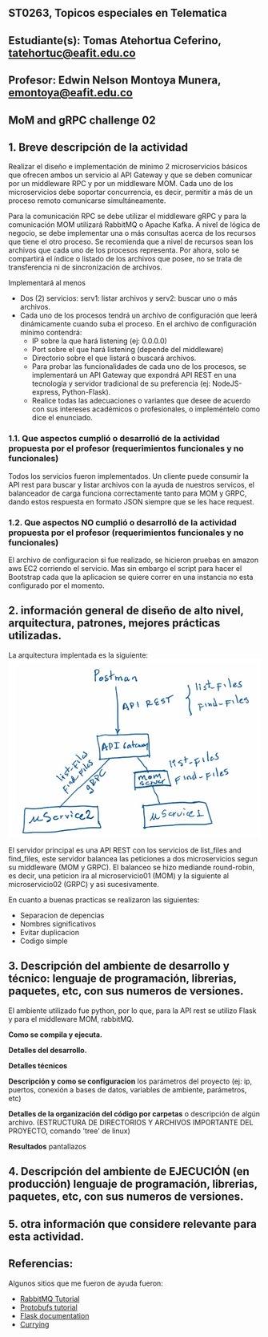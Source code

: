 ## ST0263, Topicos especiales en Telematica
##
## Estudiante(s): Tomas Atehortua Ceferino, tatehortuc@eafit.edu.co
##
## Profesor: Edwin Nelson Montoya Munera, emontoya@eafit.edu.co
##

## MoM and gRPC challenge 02
##
## 1. Breve descripción de la actividad
Realizar el diseño e implementación de mínimo 2 microservicios básicos que ofrecen ambos un servicio al API Gateway y que se deben comunicar por un middleware RPC y por un middleware MOM. Cada uno de los microservicios debe soportar concurrencia, es decir, permitir a más de un proceso remoto comunicarse simultáneamente.

Para la comunicación RPC se debe utilizar el middleware gRPC y para la comunicación MOM utilizará RabbitMQ o Apache Kafka.
A nivel de lógica de negocio, se debe implementar una o más consultas acerca de los recursos que tiene el otro proceso. Se recomienda que a nivel de recursos sean los archivos que cada uno de los procesos representa. Por ahora, solo se compartirá el índice o listado de los archivos que posee, no se trata de transferencia ni de sincronización de archivos. 

Implementará al menos
- Dos (2) servicios: serv1: listar archivos y serv2: buscar uno o más archivos.
- Cada uno de los procesos tendrá un archivo de configuración que leerá dinámicamente cuando suba el proceso. En el archivo de configuración mínimo contendrá:
    - IP sobre la que hará listening (ej: 0.0.0.0)
    - Port sobre el que hará listening (depende del middleware)
    - Directorio sobre el que listará o buscará archivos.
    - Para probar las funcionalidades de cada uno de los procesos, se implementará un API Gateway que expondrá API REST en una tecnología y servidor tradicional de su preferencia (ej: NodeJS-express, Python-Flask).
    - Realice todas las adecuaciones o variantes que desee de acuerdo con sus intereses académicos o profesionales, o impleméntelo como dice el enunciado.

### 1.1. Que aspectos cumplió o desarrolló de la actividad propuesta por el profesor (requerimientos funcionales y no funcionales)
Todos los servicios fueron implementados. Un cliente puede consumir la API rest para buscar y listar archivos con la ayuda de nuestros servicos, el balanceador de carga funciona correctamente tanto para MOM y GRPC, dando estos respuesta en formato JSON siempre que se les hace request.

### 1.2. Que aspectos NO cumplió o desarrolló de la actividad propuesta por el profesor (requerimientos funcionales y no funcionales)
El archivo de configuracion si fue realizado, se hicieron pruebas en amazon aws EC2 corriendo el servicio. Mas sin embargo el script para hacer el Bootstrap cada que la aplicacion se quiere correr en una instancia no esta configurado por el momento. 

## 2. información general de diseño de alto nivel, arquitectura, patrones, mejores prácticas utilizadas.
La arquitectura implentada es la siguiente:
![image](./architecture.png)

El servidor principal es una API REST con los servicios de list_files and find_files, este servidor balancea las peticiones a dos microservicios segun su middleware (MOM y GRPC). El balanceo se hizo mediande round-robin, es decir, una peticion ira al microservicio01 (MOM) y la siguiente al microservicio02 (GRPC) y asi sucesivamente.

En cuanto a buenas practicas se realizaron las siguientes:
- Separacion de depencias
- Nombres significativos
- Evitar duplicacion
- Codigo simple

## 3. Descripción del ambiente de desarrollo y técnico: lenguaje de programación, librerias, paquetes, etc, con sus numeros de versiones.
El ambiente utilizado fue python, por lo que, para la API rest se utilizo Flask y para el middleware MOM, rabbitMQ. 

**Como se compila y ejecuta.**


**Detalles del desarrollo.**


**Detalles técnicos**

**Descripción y como se configuracion**
 los parámetros del proyecto (ej: ip, puertos, conexión a bases de datos, variables de ambiente, parámetros, etc)

**Detalles de la organización del código por carpetas**
 o descripción de algún archivo. (ESTRUCTURA DE DIRECTORIOS Y ARCHIVOS IMPORTANTE DEL PROYECTO, comando 'tree' de linux)
 
**Resultados**
pantallazos 

## 4. Descripción del ambiente de EJECUCIÓN (en producción) lenguaje de programación, librerias, paquetes, etc, con sus numeros de versiones.

<!-- ## IP o nombres de dominio en nube o en la máquina servidor.

### descripción y como se configura los parámetros del proyecto (ej: ip, puertos, conexión a bases de datos, variables de ambiente, parámetros, etc)

### como se lanza el servidor.

### una mini guia de como un usuario utilizaría el software o la aplicación

### opcionalmente - si quiere mostrar resultados o pantallazos  -->

## 5. otra información que considere relevante para esta actividad.

## Referencias:
Algunos sitios que me fueron de ayuda fueron:
- [RabbitMQ Tutorial](https://www.rabbitmq.com/tutorials/tutorial-six-python.html)
- [Protobufs tutorial](https://www.tutorialspoint.com/protobuf/index.htm)
- [Flask documentation](https://flask.palletsprojects.com/en/2.2.x/tutorial/)
- [Currying](https://en.wikipedia.org/wiki/Currying)